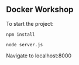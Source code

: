 ## Docker Workshop

To start the project:

`npm install`

`node server.js`

Navigate to localhost:8000
